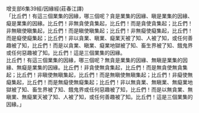 增支部6集39經/因緣經(莊春江譯)  
「比丘們！有這三個業集的因緣，哪三個呢？貪是業集的因緣、瞋是業集的因緣、癡是業集的因緣。比丘們！非無貪使貪集起，比丘們！而是貪使貪集起；比丘們！非無瞋使瞋集起，比丘們！而是瞋使瞋集起；比丘們！非無癡使癡集起，比丘們！而是癡使癡集起；比丘們！非以貪業、瞋業、癡業天被了知、人被了知，或任何善趣被了知，比丘們！而是以貪業、瞋業、癡業地獄被了知、畜生界被了知、餓鬼界或任何惡趣被了知。比丘們！這是三個業集的因緣。  
比丘們！有這三個業集的因緣，哪三個呢？無貪是業集的因緣、無瞋是業集的因緣、無癡是業集的因緣。比丘們！非貪使無貪集起，比丘們！而是無貪使無貪集起；比丘們！非瞋使無瞋集起，比丘們！而是無瞋使無瞋集起；比丘們！非癡使無癡集起，比丘們！而是無癡使無癡集起；比丘們！非以無貪業、無瞋業、無癡業地獄被了知、畜生界被了知、餓鬼界或任何惡趣被了知，比丘們！而是以無貪業、無瞋業、無癡業天被了知、人被了知，或任何善趣被了知。比丘們！這是三個業集的因緣。」  
  
  
